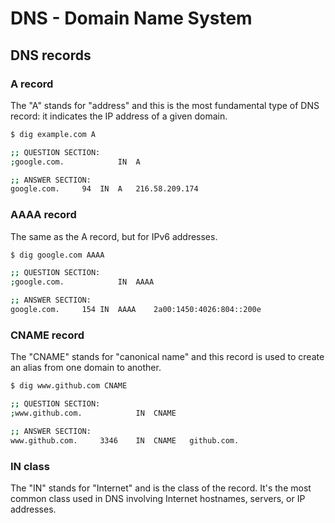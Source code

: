 # DNS - Domain Name System

## DNS records

### A record

The "A" stands for "address" and this is the most fundamental type of DNS record: it indicates the IP address of a given domain.

```sh
$ dig example.com A

;; QUESTION SECTION:
;google.com.			IN	A

;; ANSWER SECTION:
google.com.		94	IN	A	216.58.209.174
```

### AAAA record

The same as the A record, but for IPv6 addresses.

```sh
$ dig google.com AAAA

;; QUESTION SECTION:
;google.com.			IN	AAAA

;; ANSWER SECTION:
google.com.		154	IN	AAAA	2a00:1450:4026:804::200e
```

### CNAME record

The "CNAME" stands for "canonical name" and this record is used to create an alias from one domain to another.

```sh
$ dig www.github.com CNAME

;; QUESTION SECTION:
;www.github.com.			IN	CNAME

;; ANSWER SECTION:
www.github.com.		3346	IN	CNAME	github.com.
```
### IN class

The "IN" stands for "Internet" and is the class of the record. It's the most common class used in DNS involving Internet hostnames, servers, or IP addresses.
